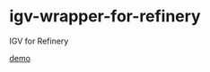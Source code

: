 # igv-wrapper-for-refinery

IGV for Refinery

[demo](https://refinery-platform.github.io/igv-wrapper-for-refinery)
